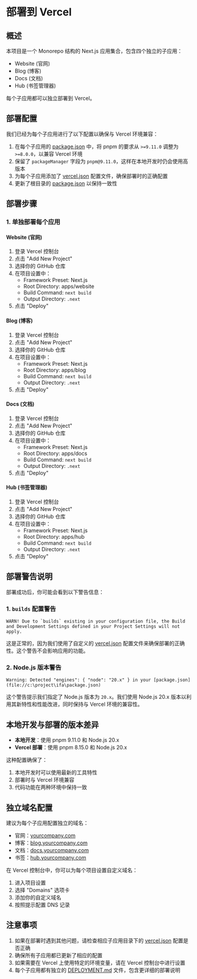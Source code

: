 # 部署到 Vercel

## 概述

本项目是一个 Monorepo 结构的 Next.js 应用集合，包含四个独立的子应用：
- Website (官网)
- Blog (博客)
- Docs (文档)
- Hub (书签管理器)

每个子应用都可以独立部署到 Vercel。

## 部署配置

我们已经为每个子应用进行了以下配置以确保与 Vercel 环境兼容：

1. 在每个子应用的 [package.json](file://c:\project\ifa\apps\blog\package.json) 中，将 pnpm 的要求从 `>=9.11.0` 调整为 `>=8.0.0`，以兼容 Vercel 环境
2. 保留了 `packageManager` 字段为 `pnpm@9.11.0`，这样在本地开发时仍会使用高版本
3. 为每个子应用添加了 [vercel.json](file://c:\project\ifa\apps\blog\vercel.json) 配置文件，确保部署时的正确配置
4. 更新了根目录的 [package.json](file://c:\project\ifa\package.json) 以保持一致性

## 部署步骤

### 1. 单独部署每个应用

#### Website (官网)
1. 登录 Vercel 控制台
2. 点击 "Add New Project"
3. 选择你的 GitHub 仓库
4. 在项目设置中：
   - Framework Preset: Next.js
   - Root Directory: apps/website
   - Build Command: `next build`
   - Output Directory: `.next`
5. 点击 "Deploy"

#### Blog (博客)
1. 登录 Vercel 控制台
2. 点击 "Add New Project"
3. 选择你的 GitHub 仓库
4. 在项目设置中：
   - Framework Preset: Next.js
   - Root Directory: apps/blog
   - Build Command: `next build`
   - Output Directory: `.next`
5. 点击 "Deploy"

#### Docs (文档)
1. 登录 Vercel 控制台
2. 点击 "Add New Project"
3. 选择你的 GitHub 仓库
4. 在项目设置中：
   - Framework Preset: Next.js
   - Root Directory: apps/docs
   - Build Command: `next build`
   - Output Directory: `.next`
5. 点击 "Deploy"

#### Hub (书签管理器)
1. 登录 Vercel 控制台
2. 点击 "Add New Project"
3. 选择你的 GitHub 仓库
4. 在项目设置中：
   - Framework Preset: Next.js
   - Root Directory: apps/hub
   - Build Command: `next build`
   - Output Directory: `.next`
5. 点击 "Deploy"

## 部署警告说明

部署成功后，你可能会看到以下警告信息：

### 1. `builds` 配置警告
```
WARN! Due to `builds` existing in your configuration file, the Build and Development Settings defined in your Project Settings will not apply.
```

这是正常的，因为我们使用了自定义的 [vercel.json](file://c:\project\ifa\apps\blog\vercel.json) 配置文件来确保部署的正确性。这个警告不会影响应用的功能。

### 2. Node.js 版本警告
```
Warning: Detected "engines": { "node": "20.x" } in your [package.json](file://c:\project\ifa\package.json)
```

这个警告提示我们指定了 Node.js 版本为 `20.x`。我们使用 Node.js 20.x 版本以利用其新特性和性能改进，同时保持与 Vercel 环境的兼容性。

## 本地开发与部署的版本差异

- **本地开发**：使用 pnpm 9.11.0 和 Node.js 20.x
- **Vercel 部署**：使用 pnpm 8.15.0 和 Node.js 20.x

这种配置确保了：
1. 本地开发时可以使用最新的工具特性
2. 部署时与 Vercel 环境兼容
3. 代码功能在两种环境中保持一致

## 独立域名配置

建议为每个子应用配置独立的域名：

- 官网：[yourcompany.com](http://yourcompany.com)
- 博客：[blog.yourcompany.com](http://blog.yourcompany.com)
- 文档：[docs.yourcompany.com](http://docs.yourcompany.com)
- 书签：[hub.yourcompany.com](http://hub.yourcompany.com)

在 Vercel 控制台中，你可以为每个项目设置自定义域名：
1. 进入项目设置
2. 选择 "Domains" 选项卡
3. 添加你的自定义域名
4. 按照提示配置 DNS 记录

## 注意事项

1. 如果在部署时遇到其他问题，请检查相应子应用目录下的 [vercel.json](file://c:\project\ifa\apps\blog\vercel.json) 配置是否正确
2. 确保所有子应用都已更新了相应的配置
3. 如果需要在 Vercel 上使用特定的环境变量，请在 Vercel 控制台中进行设置
4. 每个子应用都有独立的 [DEPLOYMENT.md](file://c:\project\ifa\apps\blog\DEPLOYMENT.md) 文件，包含更详细的部署说明